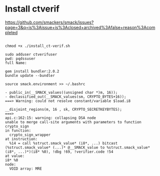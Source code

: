 # Install ctverif

https://github.com/smackers/smack/issues?page=3&q=is%3Aissue+is%3Aclosed+archived%3Afalse+reason%3Acompleted
##

```shell
chmod +x ./install_ct-verif.sh
```

```shell
sudo adduser ctverifuser
pwd: pqdssuser
full Name: 
```


```shell
gem install bundler:2.0.2
bundle update --bundler
```

```shell
source smack.environment >> ~/.bashrc
```


```
- public_in(__SMACK_values((unsigned char *)m, 16));
- declassified_out(__SMACK_values(sm, CRYPTO_BYTES+16));
===> Warning: could not resolve constant/variable $load.i8
```

```
__disjoint_regions(m, 16 , sk, CRYPTO_SECRETKEYBYTES);
===> 
api.c:162:15: warning: collapsing DSA node
unable to merge call-site arguments with parameters to function crypto_sign
in function:
  crypto_sign_wrapper
at instruction:
  %14 = call %struct.smack_value* (i8*, ...) bitcast (%struct.smack_value* (...)* @__SMACK_value to %struct.smack_value* (i8*, ...)*)(i8* %0), !dbg !69, !verifier.code !54
at value:
i8* %0
node:
  VOID array: MRE

```
